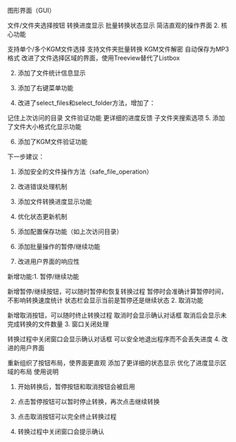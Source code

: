  图形界面（GUI）

文件/文件夹选择按钮
转换进度显示
批量转换状态显示
简洁直观的操作界面
2. 核心功能

支持单个/多个KGM文件选择
支持文件夹批量转换
KGM文件解密
自动保存为MP3格式
改进了文件选择区域的界面，使用Treeview替代了Listbox

2. 添加了文件统计信息显示

3. 添加了右键菜单功能

4. 改进了select_files和select_folder方法，增加了：

记住上次访问的目录
文件验证功能
更详细的进度反馈
子文件夹搜索选项
5. 添加了文件大小格式化显示功能

6. 添加了KGM文件验证功能

下一步建议：

1. 添加安全的文件操作方法（safe_file_operation）

2. 改进错误处理机制

3. 添加文件转换进度显示功能

4. 优化状态更新机制

5. 添加配置保存功能（如上次访问目录）

6. 添加批量操作的暂停/继续功能

7. 改进用户界面的响应性








新增功能:1. 暂停/继续功能

新增暂停/继续按钮，可以随时暂停和恢复转换过程
暂停时会准确计算暂停时间，不影响转换速度统计
状态栏会显示当前是暂停还是继续状态
2. 取消功能

新增取消按钮，可以随时终止转换过程
取消时会显示确认对话框
取消后会显示未完成转换的文件数量
3. 窗口关闭处理

转换过程中关闭窗口会显示确认对话框
可以安全地退出程序而不会丢失进度
4. 改进的用户界面

重新组织了按钮布局，使界面更直观
添加了更详细的状态显示
优化了进度显示区域的布局
使用说明

1. 开始转换后，暂停按钮和取消按钮会被启用

2. 点击暂停按钮可以暂时停止转换，再次点击继续转换

3. 点击取消按钮可以完全终止转换过程

4. 转换过程中关闭窗口会提示确认

